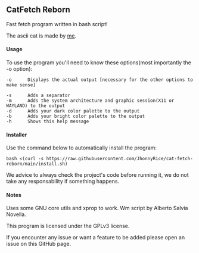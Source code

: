 ## CatFetch Reborn
Fast fetch program written in bash script!

The ascii cat is made by [me](https://github.com/jhonnyrice).

#### Usage
To use the program you'll need to know these options(most importantly the -o option):
```
-o		Displays the actual output [necessary for the other options to make sense]

-s		Adds a separator
-m		Adds the system architecture and graphic session(X11 or WAYLAND) to the output
-d		Adds your dark color palette to the output
-b		Adds your bright color palette to the output
-h		Shows this help message
```

#### Installer
Use the command below to automatically install the program:
```
bash <(curl -s https://raw.githubusercontent.com/JhonnyRice/cat-fetch-reborn/main/install.sh)
```
We advice to always check the project's code before running it, we do not take any responsability if something happens.

#### Notes
Uses some GNU core utils and xprop to work. Wm script by Alberto Salvia Novella.

This program is licensed under the GPLv3 license.

If you encounter any issue or want a feature to be added please open an issue on this GitHub page.
